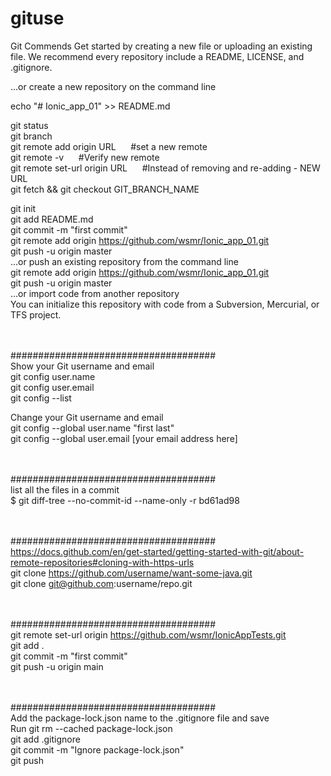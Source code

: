 # gituse
Git Commends 
Get started by creating a new file or uploading an existing file. We recommend every repository include a README, LICENSE, and .gitignore.


…or create a new repository on the command line


echo "# Ionic_app_01" >> README.md

git status<br>
git branch<br>
git remote add origin URL
&nbsp;&nbsp;&nbsp;&nbsp;
#set a new remote<br>
git remote -v
&nbsp;&nbsp;&nbsp;&nbsp;
#Verify new remote<br>
git remote set-url origin URL
&nbsp;&nbsp;&nbsp;&nbsp;
#Instead of removing and re-adding - NEW URL
<br>
git fetch && git checkout GIT_BRANCH_NAME<br>

git init<br>
git add README.md<br>
git commit -m "first commit"<br>
git remote add origin https://github.com/wsmr/Ionic_app_01.git<br>
git push -u origin master<br>
…or push an existing repository from the command line<br>
git remote add origin https://github.com/wsmr/Ionic_app_01.git<br>
git push -u origin master<br>
…or import code from another repository<br>
You can initialize this repository with code from a Subversion, Mercurial, or TFS project.

<br><br>
#####################################<br>
Show your Git username and email<br>
git config user.name<br>
git config user.email<br>
git config --list<br>

Change your Git username and email<br>
git config --global user.name "first last"<br>
git config --global user.email [your email address here]<br>

<br><br>
#####################################<br>
list all the files in a commit<br>
$ git diff-tree --no-commit-id --name-only -r bd61ad98<br>

<br><br>
#####################################<br>
https://docs.github.com/en/get-started/getting-started-with-git/about-remote-repositories#cloning-with-https-urls<br>
git clone https://github.com/username/want-some-java.git<br>
git clone git@github.com:username/repo.git<br>

<br><br>
#####################################<br>
git remote set-url origin https://github.com/wsmr/IonicAppTests.git<br>
git add .<br>
git commit -m "first commit"<br>
git push -u origin main<br>

<br><br>
#####################################<br>
Add the package-lock.json name to the .gitignore file and save<br>
Run git rm --cached package-lock.json<br>
git add .gitignore<br>
git commit -m "Ignore package-lock.json"<br>
git push<br>

<br><br>

